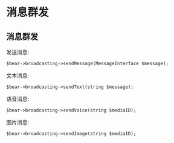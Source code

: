 # 消息群发

## 消息群发

发送消息:

```
$bear->broadcasting->sendMessage(MessageInterface $message);
```

文本消息:

```
$bear->broadcasting->sendText(string $message);
```

语音消息:

```text
$bear->broadcasting->sendVoice(string $mediaID);
```

图片消息:

```text
$bear->broadcasting->sendImage(string $mediaID);
```

